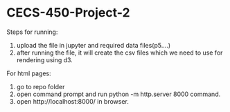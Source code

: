 # CECS-450-Project-2

Steps for running:
1. upload the file in jupyter and required data files(p5....)
2. after running the file, it will create the csv files which we need to use for rendering using d3.


For html pages:
1. go to repo folder
2. open command prompt and run python -m http.server 8000 command.
3. open http://localhost:8000/ in browser.
